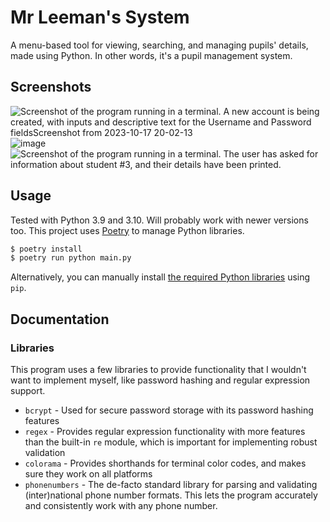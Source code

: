 # Mr Leeman's System

A menu-based tool for viewing, searching, and managing pupils' details, made using Python. In other words, it's a pupil management system.

## Screenshots

![Screenshot of the program running in a terminal. A new account is being created, with inputs and descriptive text for the Username and Password fieldsScreenshot from 2023-10-17 20-02-13](https://github.com/RandomSearch18/pupil-management-system/assets/101704343/3e8c29a3-7515-4798-9e0c-615c4cf28290)
![image](https://github.com/RandomSearch18/pupil-management-system/assets/101704343/a251081d-e807-4a75-8867-0e1534317b30)
![Screenshot of the program running in a terminal. The user has asked for information about student #3, and their details have been printed.](https://github.com/RandomSearch18/pupil-management-system/assets/101704343/df6805ed-efc8-478a-b88e-cbcf7ecd5b56)


## Usage

Tested with Python 3.9 and 3.10. Will probably work with newer versions too. This project uses [Poetry](https://python-poetry.org/docs/) to manage Python libraries.

```bash
$ poetry install
$ poetry run python main.py
```

Alternatively, you can manually install [the required Python libraries](#libraries) using `pip`.

## Documentation

### Libraries

This program uses a few libraries to provide functionality that I wouldn't want to implement myself, like password hashing and regular expression support.

- `bcrypt` - Used for secure password storage with its password hashing features
- `regex` - Provides regular expression functionality with more features than the built-in `re` module, which is important for implementing robust validation
- `colorama` - Provides shorthands for terminal color codes, and makes sure they work on all platforms
- `phonenumbers` - The de-facto standard library for parsing and validating (inter)national phone number formats. This lets the program accurately and consistently work with any phone number.
